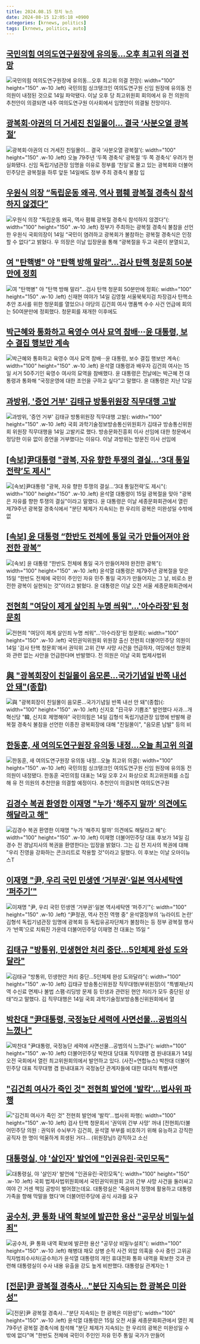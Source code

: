 ```yaml
---
title: 2024.08.15 정치 뉴스
date: 2024-08-15 12:05:18 +0900
categories: [krnews, politics]
tags: [krnews, politics, auto]
---
```

## [국민의힘 여의도연구원장에 유의동…오후 최고위 의결 전망](https://n.news.naver.com/mnews/article/003/0012728038)

![국민의힘 여의도연구원장에 유의동…오후 최고위 의결 전망](https://mimgnews.pstatic.net/image/origin/003/2024/08/14/12728038.jpg?type=nf220_150){: width="100" height="150" .w-10 .left}
국민의힘 싱크탱크인 여의도연구원 신임 원장에 유의동 전 의원이 내정된 것으로 14일 파악됐다. 이날 오후 당 최고위원회 회의에서 유 전 의원의 추천안이 의결되면 내주 여의도연구원 이사회에서 임명안이 의결될 전망이다.

## [광복회·야권의 더 거세진 친일몰이… 결국 ‘사분오열 광복절’](https://n.news.naver.com/mnews/article/023/0003852649)

![광복회·야권의 더 거세진 친일몰이… 결국 ‘사분오열 광복절’](https://mimgnews.pstatic.net/image/origin/023/2024/08/15/3852649.jpg?type=nf220_150){: width="100" height="150" .w-10 .left}
오늘 79주년 ‘두쪽 경축식’ 광복절 ‘두 쪽 경축식’ 우려가 현실화됐다. 신임 독립기념관장 임명을 이유로 정부를 ‘친일’로 몰고 있는 광복회와 더불어민주당은 광복절을 하루 앞둔 14일에도 정부 주최 경축식 불참 입

## [우원식 의장 “독립운동 왜곡, 역사 폄훼 광복절 경축식 참석하지 않겠다”](https://n.news.naver.com/mnews/article/032/0003315057)

![우원식 의장 “독립운동 왜곡, 역사 폄훼 광복절 경축식 참석하지 않겠다”](https://mimgnews.pstatic.net/image/origin/032/2024/08/14/3315057.jpg?type=nf220_150){: width="100" height="150" .w-10 .left}
정부가 주최하는 광복절 경축식 불참을 선언한 우원식 국회의장이 14일 “국민이 염려하고 광복회가 불참하는 광복절 경축식은 인정할 수 없다”고 밝혔다. 우 의장은 이날 입장문을 통해 “광복절을 두고 국론이 분열되고,

## [여 "탄핵병" 야 "탄핵 방해 말라"…검사 탄핵 청문회 50분만에 정회](https://n.news.naver.com/mnews/article/003/0012728329)

![여 "탄핵병" 야 "탄핵 방해 말라"…검사 탄핵 청문회 50분만에 정회](https://mimgnews.pstatic.net/image/origin/003/2024/08/14/12728329.jpg?type=nf220_150){: width="100" height="150" .w-10 .left}
신재현 여야가 14일 김영철 서울북북지검 차장검사 탄핵소추안 조사를 위한 청문회를 열었으나 야당의 김건희 여사 명품백 수수 사건 언급에 회의는 50여분만에 정회했다. 청문회를 재개한 이후에도

## [박근혜와 통화하고 육영수 여사 묘역 참배···윤 대통령, 보수 결집 행보만 계속](https://n.news.naver.com/mnews/article/032/0003315091)

![박근혜와 통화하고 육영수 여사 묘역 참배···윤 대통령, 보수 결집 행보만 계속](https://mimgnews.pstatic.net/image/origin/032/2024/08/15/3315091.jpg?type=nf220_150){: width="100" height="150" .w-10 .left}
윤석열 대통령과 배우자 김건희 여사는 15일 서거 50주기인 육영수 여사의 묘역을 참배했다. 윤 대통령은 전날에는 박근혜 전 대통령과 통화해 “국정운영에 대한 조언을 구하고 싶다”고 말했다. 윤 대통령은 지난 12일

## [과방위, '증언 거부' 김태규 방통위원장 직무대행 고발](https://n.news.naver.com/mnews/article/092/0002342120)

![과방위, '증언 거부' 김태규 방통위원장 직무대행 고발](https://mimgnews.pstatic.net/image/origin/092/2024/08/14/2342120.jpg?type=nf220_150){: width="100" height="150" .w-10 .left}
국회 과학기술정보방송통신위원회가 김태규 방송통신위원회 위원장 직무대행을 14일 고발키로 했다. 방송문화진흥회 이사 선임에 대한 청문에서 정당한 이유 없이 증언을 거부했다는 이유다. 이날 과방위는 방문진 이사 선임에

## [[속보]尹대통령 "광복, 자유 향한 투쟁의 결실…‘3대 통일전략’도 제시"](https://n.news.naver.com/mnews/article/087/0001061785)

![[속보]尹대통령 "광복, 자유 향한 투쟁의 결실…‘3대 통일전략’도 제시"](https://mimgnews.pstatic.net/image/origin/087/2024/08/15/1061785.jpg?type=nf220_150){: width="100" height="150" .w-10 .left}
윤석열 대통령이 15일 광복절을 맞아 "광복은 자유를 향한 투쟁의 결실"이라고 말했다. 윤 대통령은 이날 세종문화회관에서 열린 제79주년 광복절 경축식에서 "분단 체제가 지속되는 한 우리의 광복은 미완성일 수밖에 없

## [[속보] 윤 대통령 “한반도 전체에 통일 국가 만들어져야 완전한 광복”](https://n.news.naver.com/mnews/article/032/0003315085)

![[속보] 윤 대통령 “한반도 전체에 통일 국가 만들어져야 완전한 광복”](https://mimgnews.pstatic.net/image/origin/032/2024/08/15/3315085.jpg?type=nf220_150){: width="100" height="150" .w-10 .left}
윤석열 대통령은 제79주년 광복절을 맞은 15일 “한반도 전체에 국민이 주인인 자유 민주 통일 국가가 만들어지는 그 날, 비로소 완전한 광복이 실현되는 것”이라고 밝혔다. 윤 대통령은 이날 오전 서울 세종문화회관에서

## [전현희 "여당이 제게 살인죄 누명 씌워"…'아수라장'된 청문회](https://n.news.naver.com/mnews/article/031/0000861941)

![전현희 "여당이 제게 살인죄 누명 씌워"…'아수라장'된 청문회](https://mimgnews.pstatic.net/image/origin/031/2024/08/14/861941.jpg?type=nf220_150){: width="100" height="150" .w-10 .left}
국민권익위원회 위원장 출신 전현희 더불어민주당 의원이 14일 '검사 탄핵 청문회'에서 권익위 고위 간부 사망 사건을 언급하자, 여당에선 청문회와 관련 없는 사안을 언급한다며 반발했다. 전 의원은 이날 국회 법제사법위

## [與 "광복회장이 친일몰이 음모론…국가기념일 반쪽 내선 안 돼"(종합)](https://n.news.naver.com/mnews/article/001/0014875974)

![與 "광복회장이 친일몰이 음모론…국가기념일 반쪽 내선 안 돼"(종합)](https://mimgnews.pstatic.net/image/origin/001/2024/08/14/14875974.jpg?type=nf220_150){: width="100" height="150" .w-10 .left}
신지호 "日극우 기쁨조" 발언했다 사과…개혁신당 "韓, 신지호 제명해야" 국민의힘은 14일 김형석 독립기념관장 임명에 반발해 광복절 경축식 불참을 선언한 이종찬 광복회장에 대해 "친일몰이", "음모론 남발" 등의 비

## [한동훈, 새 여의도연구원장 유의동 내정…오늘 최고위 의결](https://n.news.naver.com/mnews/article/421/0007729661)

![한동훈, 새 여의도연구원장 유의동 내정…오늘 최고위 의결](https://mimgnews.pstatic.net/image/origin/421/2024/08/14/7729661.jpg?type=nf220_150){: width="100" height="150" .w-10 .left}
국민의힘 싱크탱크인 여의도연구원 신임 원장에 유의동 전 의원이 내정됐다. 한동훈 국민의힘 대표는 14일 오후 2시 화상으로 최고위원회를 소집해 유 전 의원의 추천안을 의결할 예정이다. 추천안이 의결되면 여의도연구원

## [김경수 복권 환영한 이재명 "누가 '해주지 말까' 의견에도 해달라고 해"](https://n.news.naver.com/mnews/article/025/0003379888)

![김경수 복권 환영한 이재명 "누가 '해주지 말까' 의견에도 해달라고 해"](https://mimgnews.pstatic.net/image/origin/025/2024/08/14/3379888.jpg?type=nf220_150){: width="100" height="150" .w-10 .left}
이재명 더불어민주당 대표 후보가 14일 김경수 전 경남지사의 복권을 환영한다는 입장을 밝혔다. 그는 김 전 지사의 복권에 대해 "우리 진영을 강화하는 콘크리트로 작용할 것"이라고 말했다. 이 후보는 이날 오마이뉴스T

## [이재명 "尹, 우리 국민 민생엔 ‘거부권’·일본 역사세탁엔 ‘퍼주기’"](https://n.news.naver.com/mnews/article/022/0003960296)

![이재명 "尹, 우리 국민 민생엔 ‘거부권’·일본 역사세탁엔 ‘퍼주기’"](https://mimgnews.pstatic.net/image/origin/022/2024/08/15/3960296.jpg?type=nf220_150){: width="100" height="150" .w-10 .left}
“尹정권, 역사 전진 역행 중” 윤석열정부의 ‘뉴라이트 논란’ 김형석 독립기념관장 임명에 광복회 등 독립유공자단체가 불참하는 등 정부 광복절 행사가 ‘반쪽’으로 치뤄진 가운데 더불어민주당 이재명 전 대표는 15일 “

## [김태규 "방통위, 민생현안 처리 중단…5인체제 완성 도와달라"](https://n.news.naver.com/mnews/article/018/0005811591)

![김태규 "방통위, 민생현안 처리 중단…5인체제 완성 도와달라"](https://mimgnews.pstatic.net/image/origin/018/2024/08/14/5811591.jpg?type=nf220_150){: width="100" height="150" .w-10 .left}
김태규 방송통신위원장 직무대행(부위원장)이 “특별재난지역 수신료 면제나 불법 스팸·리딩방 문제 등 민생과 관련된 현안 처리가 모두 중단된 상태”라고 말했다. 김 직무대행은 14일 국회 과학기술정보방송통신위원회에서 열

## [박찬대 "尹대통령, 국정농단 세력에 사면선물…공범의식 느꼈나"](https://n.news.naver.com/mnews/article/018/0005811001)

![박찬대 "尹대통령, 국정농단 세력에 사면선물…공범의식 느꼈나"](https://mimgnews.pstatic.net/image/origin/018/2024/08/14/5811001.jpg?type=nf220_150){: width="100" height="150" .w-10 .left}
더불어민주당 박찬대 당대표 직무대행 겸 원내대표가 14일 오전 국회에서 열린 최고위원회의에서 발언하고 있다. (사진=연합뉴스) 박찬대 더불어민주당 대표 직무대행 겸 원내대표가 국정농단 관계자들에 대한 대대적 특별사면

## ["김건희 여사가 죽인 것" 전현희 발언에 '발칵'…법사위 파행](https://n.news.naver.com/mnews/article/437/0000406211)

!["김건희 여사가 죽인 것" 전현희 발언에 '발칵'…법사위 파행](https://mimgnews.pstatic.net/image/origin/437/2024/08/14/406211.jpg?type=nf220_150){: width="100" height="150" .w-10 .left}
검사 탄핵 청문회서 '권익위 간부 사망' 꺼내 [전현희/더불어민주당 의원 : 권익위 수뇌부가 김건희, 윤석열 부부를 비호하기 위해 유능하고 강직한 공직자 한 명이 억울하게 희생된 거다… (위원장님!) 강직하고 소신

## [대통령실, 야 '살인자' 발언에 "인권유린·국민모독"](https://n.news.naver.com/mnews/article/422/0000676490)

![대통령실, 야 '살인자' 발언에 "인권유린·국민모독"](https://mimgnews.pstatic.net/image/origin/422/2024/08/14/676490.jpg?type=nf220_150){: width="100" height="150" .w-10 .left}
국회 법제사법위원회에서 국민권익위원회 고위 간부 사망 사건을 둘러싸고 여야 간 거센 책임 공방이 벌어졌는데요. 대통령실은 '죽음마저 정쟁에 활용하고 대통령 가족을 향해 막말을 했다'며 더불어민주당에 공식 사과를 요구

## [공수처, 尹 통화 내역 확보에 발끈한 용산 "공무상 비밀누설죄"](https://n.news.naver.com/mnews/article/053/0000045271)

![공수처, 尹 통화 내역 확보에 발끈한 용산 "공무상 비밀누설죄"](https://mimgnews.pstatic.net/image/origin/053/2024/08/15/45271.jpg?type=nf220_150){: width="100" height="150" .w-10 .left}
해병대 채모 상병 순직 사건 외압 의혹을 수사 중인 고위공직자범죄수사처(공수처)가 윤석열 대통령의 개인 휴대전화 통화 내역을 확보한 것과 관련해 대통령실이 수사 내용 유출을 강도 높게 비판했다. 대통령실 관계자는 1

## [[전문]尹 광복절 경축사…"분단 지속되는 한 광복은 미완성"](https://n.news.naver.com/mnews/article/277/0005459450)

![[전문]尹 광복절 경축사…"분단 지속되는 한 광복은 미완성"](https://mimgnews.pstatic.net/image/origin/277/2024/08/15/5459450.jpg?type=nf220_150){: width="100" height="150" .w-10 .left}
윤석열 대통령은 15일 오전 서울 세종문화회관에서 열린 제79주년 광복절 경축식에 참석해 "분단 체제가 지속되는 한 우리의 광복은 미완성일 수밖에 없다"며 "한반도 전체에 국민이 주인인 자유 민주 통일 국가가 만들어

